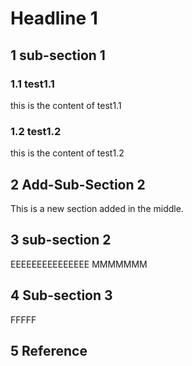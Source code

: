 # Headline 1

## 1 sub-section 1
### 1.1 test1.1
this is the content of test1.1

### 1.2 test1.2
this is the content of test1.2

## 2 Add-Sub-Section 2
This is a new section added in the middle.

## 3 sub-section 2
EEEEEEEEEEEEEEE
MMMMMMM

## 4 Sub-section 3
FFFFF

## 5 Reference
